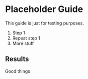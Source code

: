 # Placeholder Guide
This guide is just for testing purposes.

1. Step 1
1. Repeat step 1
1. More stuff

## Results
Good things